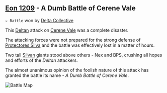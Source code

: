 ## [Eon 1209](<https://zeithalt.github.io/t/#eon1209>) - A Dumb Battle of Cerene Vale

`⚔️ Battle` won by [Delta Collective](<https://zeithalt.github.io/r/delta_collective.html>)

This [Deltan](<https://zeithalt.github.io/r/deltans.html>) attack on [Cerene Vale](<https://zeithalt.github.io/r/cerene_vale.html>) was a complete disaster. 

The attacking forces were not prepared for the strong defense of [Protectores Silva](<https://zeithalt.github.io/r/protectores_silva.html>) and the battle was effectively lost in a matter of hours.

Two tall [Silvan](<https://zeithalt.github.io/r/silvans.html>) giants stood above others - Nex and BPS, crushing all hopes and efforts of the _Deltan_ attackers. 

The almost unanimous opinion of the foolish nature of this attack has granted the battle its name - _A Dumb Battle of Cerene Vale_.

![Battle Map](https://zeithalt.github.io/t/m/eon1209.png)

<!---
type: battle
number: 104
place: cerene_vale
-->